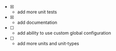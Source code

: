 - [x] - add more unit tests
- [x] - add documentation
- [ ] - add ability to use custom global configuration
- [ ] - add more units and unit-types